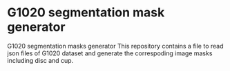 # G1020 segmentation mask generator
 G1020 segmentation masks generator
This repository contains a file to read json files of G1020 dataset and generate the correspoding image masks including disc and cup.

